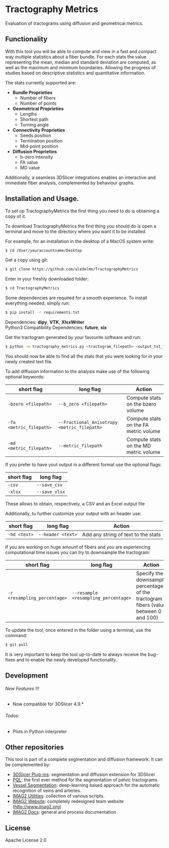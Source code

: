 # Tractography Metrics
Evaluation of tractograms using diffusion and geometrical metrics.

## Functionality

With this tool you will be able to compute and view in a fast and compact way multiple statistics about a fiber bundle.
For each stats the value representing the mean, median and standard deviation are computed, as well as the maximum and
minimum boundaries. Allowing the progress of studies based on descriptive statistics and quantitative information.

The stats currently supported are:

* **Bundle Proprieties**
    * Number of fibers
    * Number of points
* **Geometrical Proprieties**
    * Lengths
    * Shortest path
    * Turning angle
* **Connectivity Proprieties**
    * Seeds position
    * Termination position
    * Mid-point position
* **Diffusion Proprieties**
    * b-zero intensity
    * FA value
    * MD value
    
Additionally, a seamless 3DSlicer integrations enables an interactive and immediate fiber analysis, complemented
by behaviour graphs. 

## Installation and Usage.

To set up TractographyMetrics the first thing you need to do is obtaining a copy of it.

To download TractographyMetrics the first thing you should do is open a terminal and move to the directory where you want it to
be installed.

For example, for an installation in the desktop of a MacOS system write:
```sh
$ cd /User/youraccountname/Desktop
```

Get a copy using git:
```sh
$ git clone https://github.com/aledelmo/TractographyMetrics
```

Enter in your freshly downloaded folder:
```sh
$ cd TractographyMetrics
```

Some dependencies are required for a smooth experience. To install everything needed, simply run:
```sh
$ pip install -r requirements.txt
```

Dependencies: **dipy**, **VTK**, **XlsxWriter** <br />
Python3 Compatibility Dependencies: **future**, **six** <br />

Get the tractogram generated by your favourite software and run:
```sh
$ python -m tractography_metrics.py <tractogram_filepath> <output_txt_file>
```

You should now be able to find all the stats that you were looking for in your newly created text file.

To add diffusion information to the analysis make use of the following optional keywords:

| short flag | long flag | Action |
| ------ | ------ | ------ |
| ```-bzero <filepath>``` | ```--b_zero <filepath>``` | Compute stats on the bzero volume  |
| ```-fa <metric_filepath>``` | ```--Fractional_Anisotropy <metric_filepath>``` | Compute stats on the FA metric volume |
| ```-md <metric_filepath>``` | ```--metric_filepath``` | Compute stats on the MD metric volume |

If you prefer to have yout output in a different format use the optional flags:

| short flag | long flag |
| ------ | ------ |
| ```-csv``` | ```--save_csv``` |
| ```-xlsx``` | ```--save_xlsx``` |

These allows to obtain, respectively, a CSV and an Excel output file

Additionally, tu further customize your output with an header use:

| short flag | long flag | Action |
| ------ | ------ | ------ |
| ```-hd <text>``` | ```--header <text>``` | Add any string of text to the stats |

If you are working on huge amount of fibers and you are experiencing computational time issues you can try to
downsample the tractogram:

| short flag | long flag | Action |
| ------ | ------ | ------ |
| ```-r <resampling_percentage>``` | ```--resample <resampling_percentage>``` | Specify the downsample percentage of the tractogram fibers (value between 0 and 100) |

To update the tool, once entered in the folder using a terminal, use the command:
 ```sh
$ git pull
```

It is very important to keep the tool up-to-date to always receive the bug-fixes and to enable the newly developed
functionality.

## Development

###### New Features !!!

  - Now compatible for 3DSlicer 4.9.*
  
###### Todos:

 - Plots in Python interpreter

## Other repositories

This tool is part of a complete segmentation and diffusion framework. It can be complemented by:
* [3DSlicer Plug-ins]: segmentation and diffusion extension for 3DSlicer
* [PQL]: the first ever method for the segmentation of pelvic tractograms.
* [Vessel Segmentation]: deep-learning based approach for the automatic recognition of veins and arteries.
* [IMAG2 Utilities]: collection of various scripts.
* [IMAG2 Website]: completely redesigned team website (<http://www.imag2.org>)
* [IMAG2 Docs]: general and process documentation

 
 License
----

Apache License 2.0

[//]: #
   [3DSlicer Plug-ins]: <https://github.com/aledelmo/3DSlicer_Plugins>
   [PQL]: <https://github.com/aledelmo/PQL>
   [Tractography Metrics]: <https://github.com/aledelmo/TractographyMetrics>
   [Vessel Segmentation]: <https://github.com/aledelmo/VesselsSegmentation>
   [IMAG2 Utilities]: <https://github.com/aledelmo/IMAG2_Utilities>
   [IMAG2 Website]: <https://github.com/aledelmo/IMAG2_Website>
   [IMAG2 Docs]: <https://github.com/aledelmo/IMAG2_docs>
